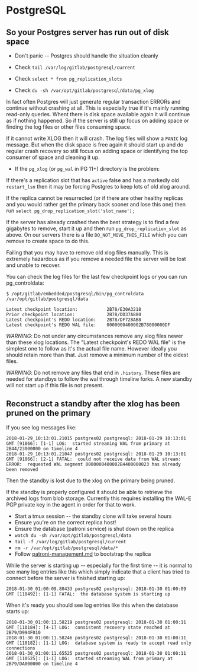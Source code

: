 # PostgreSQL

## So your Postgres server has run out of disk space

* Don't panic -- Postgres should handle the situation cleanly

* Check `tail /var/log/gitlab/postgresql/current`
* Check `select * from pg_replication_slots`
* Check `du -sh /var/opt/gitlab/postgresql/data/pg_xlog`

In fact often Postgres will just generate regular transaction ERRORs
and continue without crashing at all. This is especially true if it's
mainly running read-only queries. Whent there is disk space available
again it will continue as if nothing happened. So if the server is
still up focus on adding space or finding the log files or other files
consuming space.

If it cannot write XLOG then it will crash. The log files will show a
`PANIC` log message.  But when the disk space is free again it should
start up and do regular crash recovery so still focus on adding space
or identifying the top consumer of space and cleaning it up.

* If the `pg_xlog` (or `pg_wal` in PG 11+) directory is the problem:

If there's a replication slot that has `active` false and has a
markedly old `restart_lsn` then it may be forcing Postgres to keep
lots of old xlog around.

If the replica cannot be resurrected (or if there are other healthy
replicas and you would rather get the primary back sooner and lose
this one) then run `select pg_drop_replication_slot('slot_name');`

If the server has already crashed then the best strategy is to find a
few gigabytes to remove, start it up and then run
`pg_drop_replication_slot` as above. On our servers there is a file
`DO_NOT_MOVE_THIS_FILE` which you can remove to create space to do
this.

Failing that you may have to remove old xlog files manually. This is
extremely hazardous as if you remove a needed file the server will be
lost and unable to recover.

You can check the log files for the last few checkpoint logs or you
can run pg_controldata:

```
$ /opt/gitlab/embedded/postgresql/bin/pg_controldata /var/opt/gitlab/postgresql/data

Latest checkpoint location:           2B78/E30A3218
Prior checkpoint location:            2B78/DD37A880
Latest checkpoint's REDO location:    2B78/DF728AB8
Latest checkpoint's REDO WAL file:    0000000400002B78000000DF
```

*WARNING*: Do not under any circumstances remove any xlog files newer
than these xlog locations. The "Latest checkpoint's REDO WAL file" is
the simplest one to follow as it's the actual file name. However
ideally you should retain more than that. Just remove a minimum number
of the oldest files.

*WARNING*: Do not remove any files that end in `.history`. These files
are needed for standbys to follow the wal through timeline forks. A
new standby will not start up if this file is not present.

## Reconstruct a standby after the xlog has been pruned on the primary

If you see log messages like:

```
2018-01-29_10:13:01.21015 postgres02 postgresql: 2018-01-29 10:13:01 GMT [91066]: [1-1] LOG:  started streaming WAL from primary at 2B44/23000000 on timeline 4
2018-01-29_10:13:01.21047 postgres02 postgresql: 2018-01-29 10:13:01 GMT [91066]: [2-1] FATAL:  could not receive data from WAL stream: ERROR:  requested WAL segment 0000000400002B4400000023 has already been removed
```

Then the standby is lost due to the xlog on the primary being
pruned.

If the standby is properly configured it should be able to retrieve
the archived logs from blob storage. Currently this requires
installing the WAL-E PGP private key in the agent in order for that to
work.

* Start a tmux session -- the standby clone will take several hours
* Ensure you're on the correct replica host!
* Ensure the database (patroni service) is shut down on the replica
* `watch du -sh /var/opt/gitlab/postgresql/data`
* `tail -f /var/log/gitlab/postgresql/current`
* `rm -r /var/opt/gitlab/postgresql/data/*`
* Follow [patroni-management.md](patroni-management.md) to bootstrap the replica

While the server is starting up -- especially for the first time -- it
is normal to see many log entries like this which simply indicate that
a client has tried to connect before the server is finished starting
up:

```
2018-01-30_01:00:09.80433 postgres02 postgresql: 2018-01-30 01:00:09 GMT [110492]: [1-1] FATAL:  the database system is starting up
```

When it's ready you should see log entries like this when the database starts up:

```
2018-01-30_01:00:11.58219 postgres02 postgresql: 2018-01-30 01:00:11 GMT [110184]: [4-1] LOG:  consistent recovery state reached at 2B79/D994F010
2018-01-30_01:00:11.58246 postgres02 postgresql: 2018-01-30 01:00:11 GMT [110182]: [1-1] LOG:  database system is ready to accept read only connections
2018-01-30_01:00:11.65525 postgres02 postgresql: 2018-01-30 01:00:11 GMT [110525]: [1-1] LOG:  started streaming WAL from primary at 2B79/DA000000 on timeline 4
```
